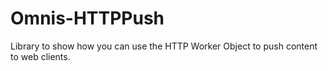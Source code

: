 # Omnis-HTTPPush
Library to show how you can use the HTTP Worker Object to push content to web clients.
